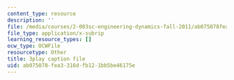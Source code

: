```yaml
---
content_type: resource
description: ''
file: /media/courses/2-003sc-engineering-dynamics-fall-2011/ab075078fea3316dfb121bb5be46175e_f1pxiNDTyHc.srt
file_type: application/x-subrip
learning_resource_types: []
ocw_type: OCWFile
resourcetype: Other
title: 3play caption file
uid: ab075078-fea3-316d-fb12-1bb5be46175e
---
```

